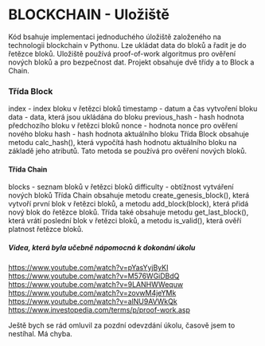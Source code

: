 # BLOCKCHAIN - Uložiště
Kód bsahuje implementaci jednoduchého úložiště založeného na technologii blockchain v Pythonu. Lze ukládat data do bloků a řadit je do řetězce bloků. Uložiště používá proof-of-work algoritmus pro ověření nových bloků a pro bezpečnost dat.
Projekt obsahuje dvě třídy a to Block a Chain.

### Třída Block
index - index bloku v řetězci bloků
timestamp - datum a čas vytvoření bloku
data - data, která jsou ukládána do bloku
previous_hash - hash hodnota předchozího bloku v řetězci bloků
nonce - hodnota nonce pro ověření nového bloku
hash - hash hodnota aktuálního bloku
Třída Block obsahuje metodu calc_hash(), která vypočítá hash hodnotu aktuálního bloku na základě jeho atributů. Tato metoda se používá pro ověření nových bloků.

#### Třída Chain
blocks - seznam bloků v řetězci bloků
difficulty - obtížnost vytváření nových bloků
Třída Chain obsahuje metodu create_genesis_block(), která vytvoří první blok v řetězci bloků, a metodu add_block(block), která přidá nový blok do řetězce bloků. Třída také obsahuje metodu get_last_block(), která vrátí poslední blok v řetězci bloků, a metodu is_valid(), která ověří platnost řetězce bloků.


##### Videa, která byla učebně nápomocná k dokonání úkolu
https://www.youtube.com/watch?v=pYasYyjByKI
https://www.youtube.com/watch?v=M576WGiDBdQ
https://www.youtube.com/watch?v=9LANHWWequw
https://www.youtube.com/watch?v=zovwM4jeYMk
https://www.youtube.com/watch?v=alNU9AVWkQk
https://www.investopedia.com/terms/p/proof-work.asp

Ještě bych se rád omluvil za pozdní odevzdání úkolu, časově jsem to nestíhal. Má chyba.
